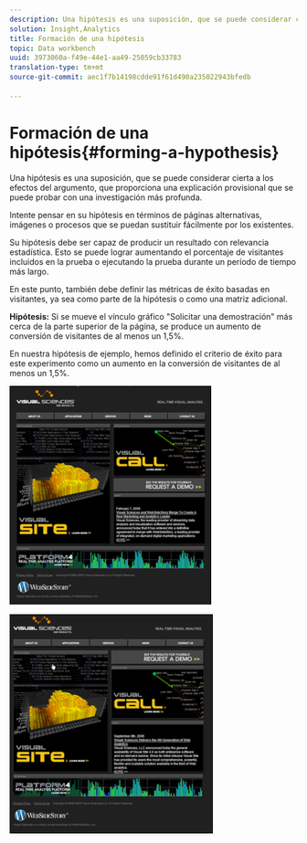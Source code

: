 ```yaml
---
description: Una hipótesis es una suposición, que se puede considerar cierta a los efectos del argumento, que proporciona una explicación provisional que se puede probar con una investigación más profunda.
solution: Insight,Analytics
title: Formación de una hipótesis
topic: Data workbench
uuid: 3973060a-f49e-44e1-aa49-25059cb33783
translation-type: tm+mt
source-git-commit: aec1f7b14198cdde91f61d490a235022943bfedb

---
```



# Formación de una hipótesis{#forming-a-hypothesis}

Una hipótesis es una suposición, que se puede considerar cierta a los efectos del argumento, que proporciona una explicación provisional que se puede probar con una investigación más profunda.

Intente pensar en su hipótesis en términos de páginas alternativas, imágenes o procesos que se puedan sustituir fácilmente por los existentes.

Su hipótesis debe ser capaz de producir un resultado con relevancia estadística. Esto se puede lograr aumentando el porcentaje de visitantes incluidos en la prueba o ejecutando la prueba durante un período de tiempo más largo.

En este punto, también debe definir las métricas de éxito basadas en visitantes, ya sea como parte de la hipótesis o como una matriz adicional.

**Hipótesis:** Si se mueve el vínculo gráfico &quot;Solicitar una demostración&quot; más cerca de la parte superior de la página, se produce un aumento de conversión de visitantes de al menos un 1,5%.

En nuestra hipótesis de ejemplo, hemos definido el criterio de éxito para este experimento como un aumento en la conversión de visitantes de al menos un 1,5%.

![](assets/ControlPage.png)

![](assets/TestPage.png)

